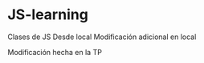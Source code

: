 # JS-learning
Clases de JS
Desde local
Modificación adicional en local

Modificación hecha en la TP
